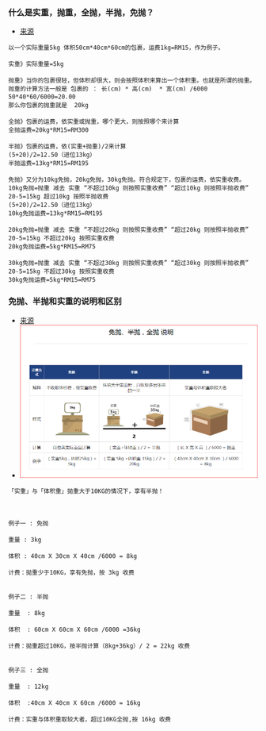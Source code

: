 ### 什么是实重，抛重，全抛，半抛，免抛？
- [来源](https://cncexpress.my/%E4%BB%80%E4%B9%88%E6%98%AF%E5%AE%9E%E9%87%8D%EF%BC%8C%E6%8A%9B%E9%87%8D%EF%BC%8C%E5%85%A8%E6%8A%9B%EF%BC%8C%E5%8D%8A%E6%8A%9B%EF%BC%8C%E5%85%8D%E6%8A%9B%EF%BC%9F)
```text
以一个实际重量5kg 体积50cm*40cm*60cm的包裹，运费1kg=RM15，作为例子。

实重》实际重量=5kg

抛重》当你的包裹很轻，但体积却很大，则会按照体积来算出一个体积重。也就是所谓的抛重。
抛重的计算方法一般是 包裹的 ： 长(cm) * 高(cm)  * 宽(cm) /6000
50*40*60/6000=20.00
那么你包裹的抛重就是  20kg

全抛》包裹的运费，依实重或抛重，哪个更大，则按照哪个来计算
全抛运费=20kg*RM15=RM300

半抛》包裹的运费，依(实重+抛重)/2来计算
(5+20)/2=12.50（进位13kg）
半抛运费=13kg*RM15=RM195

免抛》又分为10kg免抛，20kg免抛，30kg免抛。符合规定下，包裹的运费，依实重收费。
10kg免抛=抛重 减去 实重 “不超过10kg 则按照实重收费” “超过10kg 则按照半抛收费”
20-5=15kg 超过10kg 按照半抛收费
(5+20)/2=12.50（进位13kg）
10kg免抛运费=13kg*RM15=RM195

20kg免抛=抛重 减去 实重 “不超过20kg 则按照实重收费” “超过20kg 则按照半抛收费”
20-5=15kg 不超过20kg 按照实重收费
20kg免抛运费=5kg*RM15=RM75

30kg免抛=抛重 减去 实重 “不超过30kg 则按照实重收费” “超过30kg 则按照半抛收费”
20-5=15kg 不超过30kg 按照实重收费
30kg免抛运费=5kg*RM15=RM75
```

### 免抛、半抛和实重的说明和区别
- [来源](https://ws6631.com/index.php?route=information/information&information_id=12)
- ![img.png](img-1634207533.png)
```text
「实重」与「体积重」拋重大于10KG的情况下，享有半抛！



例子一 : 免抛

重量 : 3kg

体积 : 40cm X 30cm X 40cm /6000 = 8kg

计费：拋重少于10KG，享有免抛，按 3kg 收费


例子二 : 半抛

重量  : 8kg

体积  : 60cm X 60cm X 60cm /6000 =36kg

计费：拋重超过10KG，按半抛计算（8kg+36kg）/ 2 = 22kg 收费


例子三 : 全抛

重量  : 12kg

体积  :40cm X 40cm X 60cm /6000 = 16kg

计费：实重与体积重取较大者，超过10KG全抛,按 16kg 收费

```